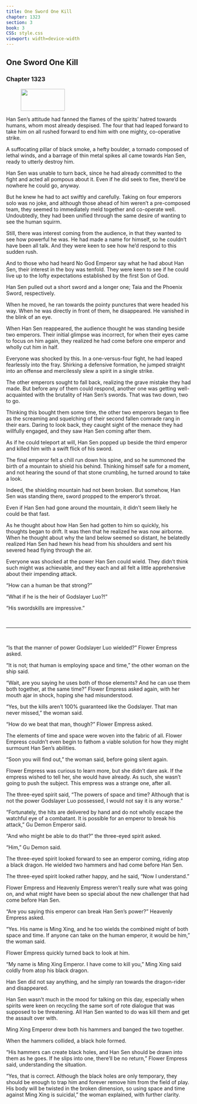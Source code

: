 ```yaml
---
title: One Sword One Kill
chapter: 1323
section: 3
book: 3
CSS: style.css
viewport: width=device-width
---
```


## One Sword One Kill

### Chapter 1323

<figure>
	<img src="../Images/gem.gif" alt="" id="gem" width="120" height="60" />
</figure>

Han Sen’s attitude had fanned the flames of the spirits’ hatred towards humans, whom most already despised. The four that had leaped forward to take him on all rushed forward to end him with one mighty, co-operative strike.

A suffocating pillar of black smoke, a hefty boulder, a tornado composed of lethal winds, and a barrage of thin metal spikes all came towards Han Sen, ready to utterly destroy him.

Han Sen was unable to turn back, since he had already committed to the fight and acted all pompous about it. Even if he did seek to flee, there’d be nowhere he could go, anyway.

But he knew he had to act swiftly and carefully. Taking on four emperors solo was no joke, and although those ahead of him weren’t a pre-composed team, they seemed to immediately meld together and co-operate well. Undoubtedly, they had been unified through the same desire of wanting to see the human squirm.

Still, there was interest coming from the audience, in that they wanted to see how powerful he was. He had made a name for himself, so he couldn’t have been all talk. And they were keen to see how he’d respond to this sudden rush.

And to those who had heard No God Emperor say what he had about Han Sen, their interest in the boy was tenfold. They were keen to see if he could live up to the lofty expectations established by the first Son of God.

Han Sen pulled out a short sword and a longer one; Taia and the Phoenix Sword, respectively.

When he moved, he ran towards the pointy punctures that were headed his way. When he was directly in front of them, he disappeared. He vanished in the blink of an eye.

When Han Sen reappeared, the audience thought he was standing beside two emperors. Their initial glimpse was incorrect, for when their eyes came to focus on him again, they realized he had come before one emperor and wholly cut him in half.

Everyone was shocked by this. In a one-versus-four fight, he had leaped fearlessly into the fray. Shirking a defensive formation, he jumped straight into an offense and mercilessly slew a spirit in a single strike.

The other emperors sought to fall back, realizing the grave mistake they had made. But before any of them could respond, another one was getting well-acquainted with the brutality of Han Sen’s swords. That was two down, two to go.

Thinking this bought them some time, the other two emperors began to flee as the screaming and squelching of their second fallen comrade rang in their ears. Daring to look back, they caught sight of the menace they had willfully engaged, and they saw Han Sen coming after them.

As if he could teleport at will, Han Sen popped up beside the third emperor and killed him with a swift flick of his sword.

The final emperor felt a chill run down his spine, and so he summoned the birth of a mountain to shield his behind. Thinking himself safe for a moment, and not hearing the sound of that stone crumbling, he turned around to take a look.

Indeed, the shielding mountain had not been broken. But somehow, Han Sen was standing there, sword propped to the emperor’s throat.

Even if Han Sen had gone around the mountain, it didn’t seem likely he could be that fast.

As he thought about how Han Sen had gotten to him so quickly, his thoughts began to drift. It was then that he realized he was now airborne. When he thought about why the land below seemed so distant, he belatedly realized Han Sen had hewn his head from his shoulders and sent his severed head flying through the air.

Everyone was shocked at the power Han Sen could wield. They didn’t think such might was achievable, and they each and all felt a little apprehensive about their impending attack.

“How can a human be that strong?”

“What if he is the heir of Godslayer Luo?!”

“His swordskills are impressive.”

<br>

*****

<br>

“Is that the manner of power Godslayer Luo wielded?” Flower Empress asked.

“It is not; that human is employing space and time,” the other woman on the ship said.

“Wait, are you saying he uses both of those elements? And he can use them both together, at the same time?” Flower Empress asked again, with her mouth ajar in shock, hoping she had misunderstood.

“Yes, but the kills aren’t 100% guaranteed like the Godslayer. That man never missed,” the woman said.

“How do we beat that man, though?” Flower Empress asked.

The elements of time and space were woven into the fabric of all. Flower Empress couldn’t even begin to fathom a viable solution for how they might surmount Han Sen’s abilities.

“Soon you will find out,” the woman said, before going silent again.

Flower Empress was curious to learn more, but she didn’t dare ask. If the empress wished to tell her, she would have already. As such, she wasn’t going to push the subject. This empress was a strange one, after all.

The three-eyed spirit said, “The powers of space and time? Although that is not the power Godslayer Luo possessed, I would not say it is any worse.”

“Fortunately, the hits are delivered by hand and do not wholly escape the watchful eye of a combatant. It is possible for an emperor to break his attack,” Gu Demon Emperor said.

“And who might be able to do that?” the three-eyed spirit asked.

“Him,” Gu Demon said.

The three-eyed spirit looked forward to see an emperor coming, riding atop a black dragon. He wielded two hammers and had come before Han Sen.

The three-eyed spirit looked rather happy, and he said, “Now I understand.”

Flower Empress and Heavenly Empress weren’t really sure what was going on, and what might have been so special about the new challenger that had come before Han Sen.

“Are you saying this emperor can break Han Sen’s power?” Heavenly Empress asked.

“Yes. His name is Ming Xing, and he too wields the combined might of both space and time. If anyone can take on the human emperor, it would be him,” the woman said.

Flower Empress quickly turned back to look at him.

“My name is Ming Xing Emperor. I have come to kill you,” Ming Xing said coldly from atop his black dragon.

Han Sen did not say anything, and he simply ran towards the dragon-rider and disappeared.

Han Sen wasn’t much in the mood for talking on this day, especially when spirits were keen on recycling the same sort of rote dialogue that was supposed to be threatening. All Han Sen wanted to do was kill them and get the assault over with.

Ming Xing Emperor drew both his hammers and banged the two together.

When the hammers collided, a black hole formed.

“His hammers can create black holes, and Han Sen should be drawn into them as he goes. If he slips into one, there’ll be no return,” Flower Empress said, understanding the situation.

“Yes, that is correct. Although the black holes are only temporary, they should be enough to trap him and forever remove him from the field of play. His body will be twisted in the broken dimension, so using space and time against Ming Xing is suicidal,” the woman explained, with further clarity.